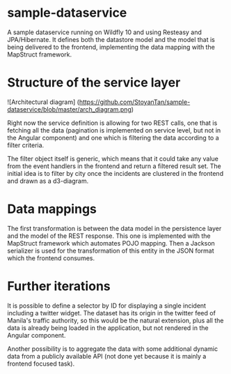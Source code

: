 # sample-dataservice

A sample dataservice running on Wildfly 10 and using Resteasy and JPA/Hibernate. It defines both the datastore model and the model that is being delivered to the frontend, implementing the data mapping with the MapStruct framework.

# Structure of the service layer

![Architectural diagram] (https://github.com/StoyanTan/sample-dataservice/blob/master/arch_diagram.png)

Right now the service definition is allowing for two REST calls, one that is fetching all the data (pagination is implemented on service level, but not in the Angular component) and one which is filtering the data according to a filter criteria.

The filter object itself is generic, which means that it could take any value from the event handlers in the frontend and return a filtered result set. The initial idea is to filter by city once the incidents are clustered in the frontend and drawn as a d3-diagram.

# Data mappings

The first transformation is between the data model in the persistence layer and the model of the REST response. This one is implemented with the MapStruct framework which automates POJO mapping. Then a Jackson serializer is used for the transformation of this entity in the JSON format which the frontend consumes.

# Further iterations

It is possible to define a selector by ID for displaying a single incident including a twitter widget. The dataset has its origin in the twitter feed of Manila's traffic authority, so this would be the natural extension, plus all the data is already being loaded in the application, but not rendered in the Angular component.

Another possibility is to aggregate the data with some additional dynamic data from a publicly available API (not done yet because it is mainly a frontend focused task). 
